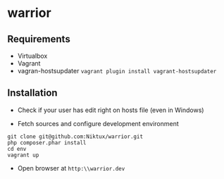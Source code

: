 warrior
=======

Requirements
------------
* Virtualbox
* Vagrant
* vagran-hostsupdater 
 `vagrant plugin install vagrant-hostsupdater`

Installation
------------
* Check if your user has edit right on hosts file (even in Windows)

* Fetch sources and configure development environment
```
git clone git@github.com:Niktux/warrior.git
php composer.phar install
cd env
vagrant up
```

* Open browser at `http:\\warrior.dev`
